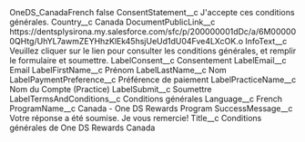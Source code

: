 <?xml version="1.0" encoding="UTF-8"?>
<CustomMetadata xmlns="http://soap.sforce.com/2006/04/metadata" xmlns:xsi="http://www.w3.org/2001/XMLSchema-instance" xmlns:xsd="http://www.w3.org/2001/XMLSchema">
    <label>OneDS_CanadaFrench</label>
    <protected>false</protected>
    <values>
        <field>ConsentStatement__c</field>
        <value xsi:type="xsd:string">J&apos;accepte ces conditions générales.</value>
    </values>
    <values>
        <field>Country__c</field>
        <value xsi:type="xsd:string">Canada</value>
    </values>
    <values>
        <field>DocumentPublicLink__c</field>
        <value xsi:type="xsd:string">https://dentsplysirona.my.salesforce.com/sfc/p/200000001dDc/a/6M000000QHtg/UhYL7awmZEYHhzKlEk45hsjUeUd1dU04Fve4LXcOK.o</value>
    </values>
    <values>
        <field>InfoText__c</field>
        <value xsi:type="xsd:string">Veuillez cliquer sur le lien pour consulter les conditions générales, et remplir le formulaire et soumettre.</value>
    </values>
    <values>
        <field>LabelConsent__c</field>
        <value xsi:type="xsd:string">Consentement</value>
    </values>
    <values>
        <field>LabelEmail__c</field>
        <value xsi:type="xsd:string">Email</value>
    </values>
    <values>
        <field>LabelFirstName__c</field>
        <value xsi:type="xsd:string">Prénom</value>
    </values>
    <values>
        <field>LabelLastName__c</field>
        <value xsi:type="xsd:string">Nom</value>
    </values>
    <values>
        <field>LabelPaymentPreference__c</field>
        <value xsi:type="xsd:string">Préférence de paiement</value>
    </values>
    <values>
        <field>LabelPracticeName__c</field>
        <value xsi:type="xsd:string">Nom du Compte (Practice)</value>
    </values>
    <values>
        <field>LabelSubmit__c</field>
        <value xsi:type="xsd:string">Soumettre</value>
    </values>
    <values>
        <field>LabelTermsAndConditions__c</field>
        <value xsi:type="xsd:string">Conditions générales</value>
    </values>
    <values>
        <field>Language__c</field>
        <value xsi:type="xsd:string">French</value>
    </values>
    <values>
        <field>ProgramName__c</field>
        <value xsi:type="xsd:string">Canada - One DS Rewards Program</value>
    </values>
    <values>
        <field>SuccessMessage__c</field>
        <value xsi:type="xsd:string">Votre réponse a été soumise. Je vous remercie!</value>
    </values>
    <values>
        <field>Title__c</field>
        <value xsi:type="xsd:string">Conditions générales de One DS Rewards Canada</value>
    </values>
</CustomMetadata>
